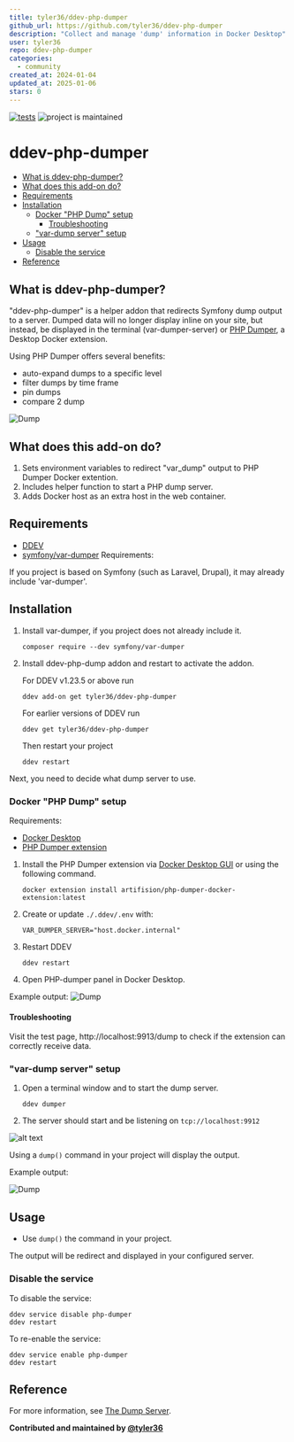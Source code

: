 ```yaml
---
title: tyler36/ddev-php-dumper
github_url: https://github.com/tyler36/ddev-php-dumper
description: "Collect and manage 'dump' information in Docker Desktop"
user: tyler36
repo: ddev-php-dumper
categories:
  - community
created_at: 2024-01-04
updated_at: 2025-01-06
stars: 0
---
```


[![tests](https://github.com/ddev/ddev-addon-template/actions/workflows/tests.yml/badge.svg)](https://github.com/ddev/ddev-addon-template/actions/workflows/tests.yml) ![project is maintained](https://img.shields.io/maintenance/yes/2026.svg)

# ddev-php-dumper <!-- omit in toc -->

- [What is ddev-php-dumper?](#what-is-ddev-php-dumper)
- [What does this add-on do?](#what-does-this-add-on-do)
- [Requirements](#requirements)
- [Installation](#installation)
    - [Docker "PHP Dump" setup](#docker-php-dump-setup)
        - [Troubleshooting](#troubleshooting)
    - ["var-dump server" setup](#var-dump-server-setup)
- [Usage](#usage)
    - [Disable the service](#disable-the-service)
- [Reference](#reference)

## What is ddev-php-dumper?

"ddev-php-dumper" is a helper addon that redirects Symfony dump output to a server. Dumped data will no longer display inline on your site, but instead, be displayed in the terminal (var-dumper-server) or [PHP Dumper](https://github.com/artifision/php-dumper-docker-extension), a Desktop Docker extension.

Using PHP Dumper offers several benefits:

- auto-expand dumps to a specific level
- filter dumps by time frame
- pin dumps
- compare 2 dump

![Dump](https://raw.githubusercontent.com/tyler36/ddev-php-dumper/main/images/php-dumper.png)

## What does this add-on do?

1. Sets environment variables to redirect "var_dump" output to PHP Dumper Docker extention.
2. Includes helper function to start a PHP dump server.
3. Adds Docker host as an extra host in the web container.

## Requirements

- [DDEV](https://ddev.com)
- [symfony/var-dumper](https://symfony.com/doc/current/components/var_dumper.html)
Requirements:

If you project is based on Symfony (such as Laravel, Drupal), it may already include 'var-dumper'.

## Installation

1. Install var-dumper, if you project does not already include it.

    ```shell
    composer require --dev symfony/var-dumper
    ```

1. Install ddev-php-dump addon and restart to activate the addon.

    For DDEV v1.23.5 or above run

    ```shell
    ddev add-on get tyler36/ddev-php-dumper
    ```

    For earlier versions of DDEV run

    ```shell
    ddev get tyler36/ddev-php-dumper
    ```

    Then restart your project

    ```shell
    ddev restart
    ```

Next, you need to decide what dump server to use.

### Docker "PHP Dump" setup

Requirements:

- [Docker Desktop](https://www.docker.com/products/docker-desktop/)
- [PHP Dumper extension](https://github.com/artifision/php-dumper-docker-extension)

1. Install the PHP Dumper extension via [Docker Desktop GUI](https://docs.docker.com/desktop/extensions/marketplace/#install-an-extension) or using the following command.

    ```shell
    docker extension install artifision/php-dumper-docker-extension:latest
    ```

2. Create or update `./.ddev/.env` with:

    ```env
    VAR_DUMPER_SERVER="host.docker.internal"
    ```

3. Restart DDEV

    ```shell
    ddev restart
    ```

4. Open PHP-dumper panel in Docker Desktop.

Example output:
![Dump](https://raw.githubusercontent.com/tyler36/ddev-php-dumper/main/images/php-dumper.png)

#### Troubleshooting

Visit the test page, http://localhost:9913/dump to check if the extension can correctly receive data.

### "var-dump server" setup

1. Open a terminal window and to start the dump server.

    ```shell
    ddev dumper
    ```

2. The server should start and be listening on `tcp://localhost:9912`

![alt text](https://raw.githubusercontent.com/tyler36/ddev-php-dumper/main/images/ddev-dumper.png)

Using a `dump()` command in your project will display the output.

Example output:

![Dump](https://raw.githubusercontent.com/tyler36/ddev-php-dumper/main/images/var-dump-server.png)

## Usage

- Use `dump()` the command in your project.

The output will be redirect and displayed in your configured server.

### Disable the service

To disable the service:

```shell
ddev service disable php-dumper
ddev restart
```

To re-enable the service:

```shell
ddev service enable php-dumper
ddev restart
```

## Reference

For more information, see [The Dump Server](https://symfony.com/doc/current/components/var_dumper.html).

**Contributed and maintained by [@tyler36](https://github.com/tyler36)**

